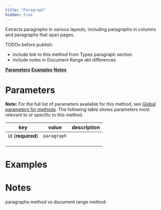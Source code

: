```yaml
---
title: "Paragraph"
hidden: true
---
```

Extracts paragraphs in various layouts, including paragraphs in columns and paragraphs that span pages. 

TODOs before publish: 

- include link to this method from Types paragraph section
- include notes in Document Range abt differences

[**Parameters**](doc:document-range#parameters)
[**Examples**](doc:document-range#examples)
[**Notes**](doc:document-range#notes)

Parameters
====

**Note:** For the full list of parameters available for this method, see [Global parameters for methods](doc:method#global-parameters-for-methods). The following table shows parameters most relevant to or specific to this method.

| key               | value       | description |
| ----------------- | ----------- | ----------- |
| id (**required**) | `paragraph` |             |
|                   |             |             |
|                   |             |             |
|                   |             |             |

Examples
====




Notes
====

paragraphs method vs document range method:
